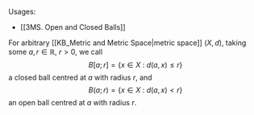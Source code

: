 Usages:
* [[3MS. Open and Closed Balls]]

For arbitrary [[KB_Metric and Metric Space|metric space]] $(X,d)$, taking some $a,r\in\mathbb{R}$, $r>0$, we call $$B[a;r]=\{x\in X~:~d(a,x)\leq r\}$$ a closed ball centred at $a$ with radius $r$, and $$B(a;r)=\{x\in X~:~d(a,x)< r\}$$ an open ball centred at $a$ with radius $r$.
